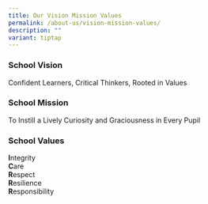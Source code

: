 ```yaml
---
title: Our Vision Mission Values
permalink: /about-us/vision-mission-values/
description: ""
variant: tiptap
---
```

<h3><strong>School Vision</strong></h3>
<p>Confident Learners, Critical Thinkers, Rooted in Values</p>
<h3><strong>School Mission</strong></h3>
<p>To Instill a Lively Curiosity and Graciousness in Every Pupil</p>
<h3><strong>School Values</strong></h3>
<p><strong>I</strong>ntegrity
    <br><strong>C</strong>are
    <br><strong>R</strong>espect
    <br><strong>R</strong>esilience
    <br><strong>R</strong>esponsibility</p>